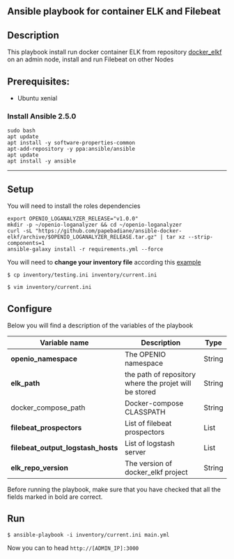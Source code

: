 Ansible playbook for container ELK and Filebeat
------
## Description

This playbook install run docker container ELK from repository [docker_elkf](https://github.com/papebadiane/ansible-docker-elkf.git) on an admin node, install and run Filebeat on other Nodes


## Prerequisites:

- Ubuntu xenial

### Install Ansible 2.5.0

```
sudo bash
apt update
apt install -y software-properties-common
apt-add-repository -y ppa:ansible/ansible
apt update
apt install -y ansible

```
--------------------------

##  Setup

You will need to  install the roles dependencies

```
export OPENIO_LOGANALYZER_RELEASE="v1.0.0"
mkdir -p ~/openio-loganalyzer && cd ~/openio-loganalyzer
curl -sL "https://github.com/papebadiane/ansible-docker-elkf/archive/$OPENIO_LOGANALYZER_RELEASE.tar.gz" | tar xz --strip-components=1
ansible-galaxy install -r requirements.yml --force

```

You will need to **change your inventory file** according this [example](https://github.com/papebadiane/ansible-docker-elkf/inventory/testing.ini)


```
$ cp inventory/testing.ini inventory/current.ini

$ vim inventory/current.ini

```


## Configure

Below you will find a description of the variables of the playbook



|      Variable name                 |               Description                                    |     Type    |
|------------------------------------|--------------------------------------------------------------|-------------|
| **openio_namespace**               | The OPENIO namespace                                         | String      |
| **elk_path**                       | the path of repository where the projet will be stored       |  String     |
| docker_compose_path                | Docker-compose CLASSPATH                                     | String      |
| **filebeat_prospectors**           | List of filebeat prospectors                                 | List        |
| **filebeat_output_logstash_hosts** | List of logstash server                                      | List        |
| **elk_repo_version**               | The version of docker_elkf project                           | String      |

Before running the playbook, make sure that you have checked that all the fields marked in bold are correct.


## Run

```
$ ansible-playbook -i inventory/current.ini main.yml

```

Now you can to head `http://[ADMIN_IP]:3000`
